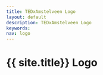 ```yaml
---
title: TEDxAmstelveen Logo
layout: default
description: TEDxAmstelveen Logo
keywords: 
nav: logo
---
```


# {{ site.title}} Logo
